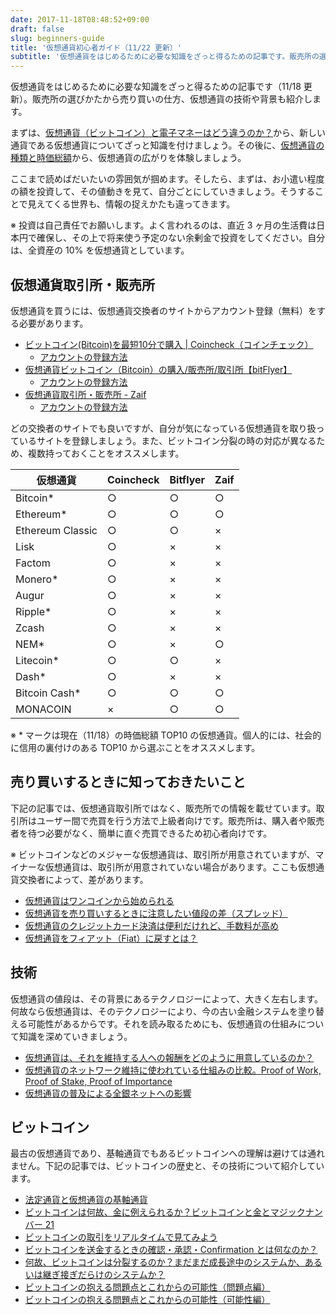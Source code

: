 ```yaml
---
date: 2017-11-18T08:48:52+09:00
draft: false
slug: beginners-guide
title: '仮想通貨初心者ガイド（11/22 更新）'
subtitle: '仮想通貨をはじめるために必要な知識をざっと得るための記事です。販売所の選びかたから売り買いの仕方、仮想通貨の技術や背景も紹介します。'
---
```


仮想通貨をはじめるために必要な知識をざっと得るための記事です（11/18 更新）。販売所の選びかたから売り買いの仕方、仮想通貨の技術や背景も紹介します。

まずは、[仮想通貨（ビットコイン）と電子マネーはどう違うのか？](/archives/mechanism-of-cryptocurrency/)から、新しい通貨である仮想通貨についてざっと知識を付けましょう。その後に、[仮想通貨の種類と時価総額](/archives/coins-and-market-cap/)から、仮想通貨の広がりを体験しましょう。

ここまで読めばだいたいの雰囲気が掴めます。そしたら、まずは、お小遣い程度の額を投資して、その値動きを見て、自分ごとにしていきましょう。そうすることで見えてくる世界も、情報の捉えかたも違ってきます。

※ 投資は自己責任でお願いします。よく言われるのは、直近 3 ヶ月の生活費は日本円で確保し、その上で将来使う予定のない余剰金で投資をしてください。自分は、全資産の 10% を仮想通貨としています。

## 仮想通貨取引所・販売所

仮想通貨を買うには、仮想通貨交換者のサイトからアカウント登録（無料）をする必要があります。

- [ビットコイン(Bitcoin)を最短10分で購入 | Coincheck（コインチェック）](https://coincheck.com/?c=h_3cAbRPgrw)
  - [アカウントの登録方法](https://coincheck.com/faq/3043)
- [仮想通貨ビットコイン（Bitcoin）の購入/販売所/取引所【bitFlyer】](https://bitflyer.jp?bf=hus1mkdt)
  - [アカウントの登録方法](https://bitflyer.jp/ja-jp/FAQ/account)
- [仮想通貨取引所・販売所 - Zaif](https://zaif.jp?ac=vylno6l0n2)
  - [アカウントの登録方法](https://corp.zaif.jp/beginner/)

どの交換者のサイトでも良いですが、自分が気になっている仮想通貨を取り扱っているサイトを登録しましょう。また、ビットコイン分裂の時の対応が異なるため、複数持っておくことをオススメします。

| 仮想通貨 | Coincheck | Bitflyer | Zaif |
| ----- | ----- | ----- | ----- |
| Bitcoin* | ○ | ○ | ○ |
| Ethereum* | ○ | ○ | ○ |
| Ethereum Classic | ○ | ○ | × |
| Lisk | ○ | × | × |
| Factom | ○ | × | × |
| Monero* | ○ | × | × |
| Augur | ○ | × | × |
| Ripple* | ○ | × | × |
| Zcash | ○ | × | × |
| NEM* | ○ | × | ○ |
| Litecoin* | ○ | ○ | × |
| Dash* | ○ | × | × |
| Bitcoin Cash* | ○ | ○ | ○ |
| MONACOIN | × | ○ | ○ |

※ * マークは現在（11/18）の時価総額 TOP10 の仮想通貨。個人的には、社会的に信用の裏付けのある TOP10 から選ぶことをオススメします。

## 売り買いするときに知っておきたいこと

下記の記事では、仮想通貨取引所ではなく、販売所での情報を載せています。取引所はユーザー間で売買を行う方法で上級者向けです。販売所は、購入者や販売者を待つ必要がなく、簡単に直ぐ売買できるため初心者向けです。

※ ビットコインなどのメジャーな仮想通貨は、取引所が用意されていますが、マイナーな仮想通貨は、取引所が用意されていない場合があります。ここも仮想通貨交換者によって、差があります。

- [仮想通貨はワンコインから始められる](/archives/buy-bitcoin-with-one-coin/)
- [仮想通貨を売り買いするときに注意したい値段の差（スプレッド）](/archives/spread-of-cryptocurrency-trading/)
- [仮想通貨のクレジットカード決済は便利だけれど、手数料が高め](/archives/buy-bitcoin-with-creditcard/)
- [仮想通貨をフィアット（Fiat）に戻すとは？](/archives/cryptocurrency-to-fiatcurrency/)

## 技術

仮想通貨の値段は、その背景にあるテクノロジーによって、大きく左右します。何故なら仮想通貨は、そのテクノロジーにより、今の古い金融システムを塗り替える可能性があるからです。それを読み取るためにも、仮想通貨の仕組みについて知識を深めていきましょう。

- [仮想通貨は、それを維持する人への報酬をどのように用意しているのか？](/incentive-of-maintaining-bitcoin-blockchain/)
- [仮想通貨のネットワーク維持に使われている仕組みの比較。Proof of Work, Proof of Stake, Proof of Importance](/archives/pow-pos-poi/)
- [仮想通貨の普及による全銀ネットへの影響](/archives/zengin-net/)

## ビットコイン

最古の仮想通貨であり、基軸通貨でもあるビットコインへの理解は避けては通れません。下記の記事では、ビットコインの歴史と、その技術について紹介しています。

- [法定通貨と仮想通貨の基軸通貨](/archives/key-currencies-of-fiat-and-cryptocurrency/)
- [ビットコインは何故、金に例えられるか？ビットコインと金とマジックナンバー 21](/archives/bitcoin-as-digital-gold/)
- [ビットコインの取引をリアルタイムで見てみよう](/archives/realtime-bitcoin-transactions-on-chainflyer/)
- [ビットコインを送金するときの確認・承認・Confirmation とは何なのか？](/archives/what-are-bitcoin-confirmations/)
- [何故、ビットコインは分裂するのか？まだまだ成長途中のシステムか、あるいは継ぎ接ぎだらけのシステムか？](/archives/reasons-of-bitcoin-fork/)
- [ビットコインの抱える問題点とこれからの可能性（問題点編）](/archives/problem-and-potential-of-bitcoin-1/)
- [ビットコインの抱える問題点とこれからの可能性（可能性編）](/archives/risk-and-potential-of-bitcoin-2/)
